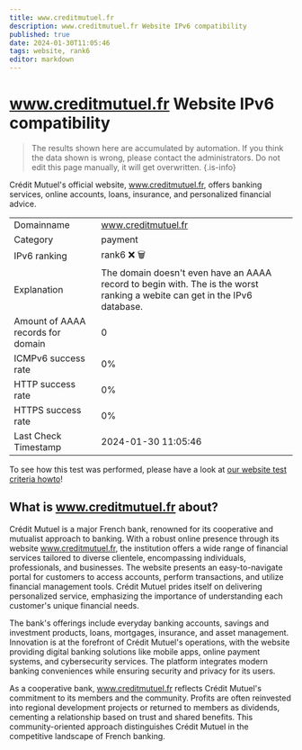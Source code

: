 ```yaml
---
title: www.creditmutuel.fr
description: www.creditmutuel.fr Website IPv6 compatibility
published: true
date: 2024-01-30T11:05:46
tags: website, rank6
editor: markdown
---
```


# www.creditmutuel.fr Website IPv6 compatibility

> The results shown here are accumulated by automation. If you think the data shown is wrong, please contact the administrators. 
> Do not edit this page manually, it will get overwritten.
{.is-info}

Crédit Mutuel's official website, www.creditmutuel.fr, offers banking services, online accounts, loans, insurance, and personalized financial advice.


|   |   |
| - | - |
| Domainname | www.creditmutuel.fr
| Category | payment |
| IPv6 ranking | rank6 :x: :wastebasket: |
| Explanation | The domain doesn't even have an AAAA record to begin with. The is the worst ranking a webite can get in the IPv6 database. |
| Amount of AAAA records for domain | 0 |
| ICMPv6 success rate | 0%|
| HTTP success rate | 0% |
| HTTPS success rate | 0% |
| Last Check Timestamp | 2024-01-30 11:05:46 |

To see how this test was performed, please have a look at [our website test criteria howto](/howto/testcriteria/website)!


## What is www.creditmutuel.fr about?
Crédit Mutuel is a major French bank, renowned for its cooperative and mutualist approach to banking. With a robust online presence through its website www.creditmutuel.fr, the institution offers a wide range of financial services tailored to diverse clientele, encompassing individuals, professionals, and businesses. The website presents an easy-to-navigate portal for customers to access accounts, perform transactions, and utilize financial management tools. Crédit Mutuel prides itself on delivering personalized service, emphasizing the importance of understanding each customer's unique financial needs.

The bank's offerings include everyday banking accounts, savings and investment products, loans, mortgages, insurance, and asset management. Innovation is at the forefront of Crédit Mutuel's operations, with the website providing digital banking solutions like mobile apps, online payment systems, and cybersecurity services. The platform integrates modern banking conveniences while ensuring security and privacy for its users.

As a cooperative bank, www.creditmutuel.fr reflects Crédit Mutuel's commitment to its members and the community. Profits are often reinvested into regional development projects or returned to members as dividends, cementing a relationship based on trust and shared benefits. This community-oriented approach distinguishes Crédit Mutuel in the competitive landscape of French banking.
